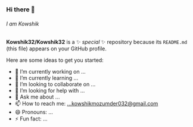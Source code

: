 ### Hi there 👋
###### I am Kowshik
**Kowshik32/Kowshik32** is a ✨ _special_ ✨ repository because its `README.md` (this file) appears on your GitHub profile.

Here are some ideas to get you started:

- 🔭 I’m currently working on ...
- 🌱 I’m currently learning ...
- 👯 I’m looking to collaborate on ...
- 🤔 I’m looking for help with ...
- 💬 Ask me about ...
- 📫 How to reach me: ...kowshikmozumder032@gmail.com
- 😄 Pronouns: ...
- ⚡ Fun fact: ...
